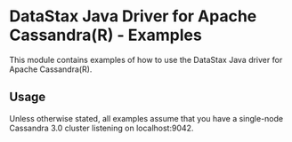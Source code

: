 # DataStax Java Driver for Apache Cassandra(R) - Examples

This module contains examples of how to use the DataStax Java driver for
Apache Cassandra(R).

## Usage

Unless otherwise stated, all examples assume that you have a single-node Cassandra 3.0 cluster 
listening on localhost:9042.
 